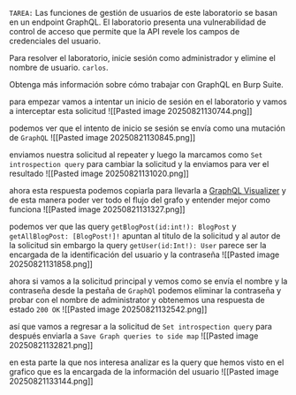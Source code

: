 `TAREA:` Las funciones de gestión de usuarios de este laboratorio se basan en un endpoint GraphQL. El laboratorio presenta una vulnerabilidad de control de acceso que permite que la API revele los campos de credenciales del usuario.

Para resolver el laboratorio, inicie sesión como administrador y elimine el nombre de usuario. `carlos`.

Obtenga más información sobre cómo trabajar con GraphQL en Burp Suite.

para empezar vamos a intentar un inicio de sesión en el laboratorio y vamos a interceptar esta solicitud
![[Pasted image 20250821130744.png]]

podemos ver que el intento de inicio se sesión se envía como una mutación de `GraphQL` 
![[Pasted image 20250821130845.png]]

enviamos nuestra solicitud al repeater y luego la marcamos como `Set introspection query` para cambiar la solicitud y la enviamos para ver el resultado
![[Pasted image 20250821131020.png]]

ahora esta respuesta podemos copiarla para llevarla a [GraphQL Visualizer](http://nathanrandal.com/graphql-visualizer/) y de esta manera poder ver todo el flujo del grafo y entender mejor como funciona 
![[Pasted image 20250821131327.png]]

podemos ver que las query `getBlogPost(id:int!): BlogPost` y `getAllBlogPost: [BlogPost!]!` apuntan al titulo de la solicitud y al autor de la solicitud sin embargo la query `getUser(id:Int!): User`  parece ser la encargada de la identificación del usuario y la contraseña
![[Pasted image 20250821131858.png]]

ahora si vamos a la solicitud principal y vemos como se envía el nombre y la contraseña desde la pestaña de `GraphQl` podemos eliminar la contraseña y probar con el nombre de administrator y obtenemos una respuesta de estado `200 OK` 
![[Pasted image 20250821132542.png]]

así que vamos a regresar a la solicitud de `Set introspection query` para después enviarla a `Save Graph queries to side map`
![[Pasted image 20250821132821.png]]

en esta parte la que nos interesa analizar es la query que hemos visto en el grafico que es la encargada de la información del usuario
![[Pasted image 20250821133144.png]]